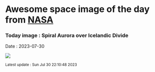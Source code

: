 
# Awesome space image of the day from [NASA](https://api.nasa.gov/)

### Today image : Spiral Aurora over Icelandic Divide
Date : 2023-07-30

![](https://apod.nasa.gov/apod/image/2307/AuroraPingvllir_Casado_960.jpg)

<small>Latest update : Sun Jul 30 22:10:48 2023</small>
        